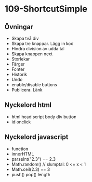# 109-ShortcutSimple

## Övningar

* Skapa två div
* Skapa tre knappar. Lägg in kod
* Hindra division av udda tal
* Skapa knappen next
* Storlekar
* Färger
* Fonter
* Historik
* Undo
* enable/disable buttons
* Publicera. Länk 

## Nyckelord html

* html head script body div button
* id onclick

## Nyckelord javascript

* function
* innerHTML
* parseInt("2.3") == 2.3
* Math.random() // slumptal: 0 <= x < 1
* Math.ceil(2.3) == 3
* push() pop() length